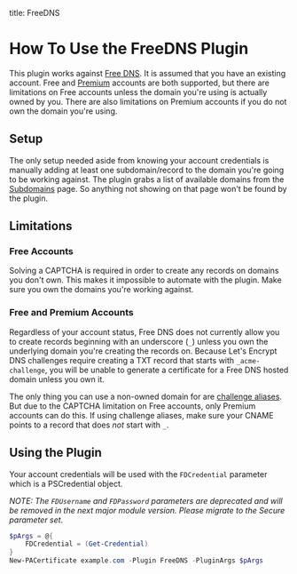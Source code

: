 title: FreeDNS

# How To Use the FreeDNS Plugin

This plugin works against [Free DNS](https://freedns.afraid.org/). It is assumed that you have an existing account. Free and [Premium](https://freedns.afraid.org/premium/) accounts are both supported, but there are limitations on Free accounts unless the domain you're using is actually owned by you. There are also limitations on Premium accounts if you do not own the domain you're using.

## Setup

The only setup needed aside from knowing your account credentials is manually adding at least one subdomain/record to the domain you're going to be working against. The plugin grabs a list of available domains from the [Subdomains](https://freedns.afraid.org/subdomain/) page. So anything not showing on that page won't be found by the plugin.

## Limitations

### Free Accounts

Solving a CAPTCHA is required in order to create any records on domains you don't own. This makes it impossible to automate with the plugin. Make sure you own the domains you're working against.

### Free and Premium Accounts

Regardless of your account status, Free DNS does not currently allow you to create records beginning with an underscore (`_`) unless you own the underlying domain you're creating the records on. Because Let's Encrypt DNS challenges require creating a TXT record that starts with `_acme-challenge`, you will be unable to generate a certificate for a Free DNS hosted domain unless you own it.

The only thing you can use a non-owned domain for are [challenge aliases](../Guides/Using-DNS-Challenge-Aliases.md). But due to the CAPTCHA limitation on Free accounts, only Premium accounts can do this. If using challenge aliases, make sure your CNAME points to a record that does *not* start with `_`.

## Using the Plugin

Your account credentials will be used with the `FDCredential` parameter which is a PSCredential object.

*NOTE: The `FDUsername` and `FDPassword` parameters are deprecated and will be removed in the next major module version. Please migrate to the Secure parameter set.*

```powershell
$pArgs = @{
    FDCredential = (Get-Credential)
}
New-PACertificate example.com -Plugin FreeDNS -PluginArgs $pArgs
```
